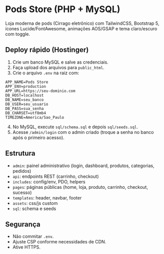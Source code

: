 # Pods Store (PHP + MySQL)

Loja moderna de pods (Cirrago eletrônico) com TailwindCSS, Bootstrap 5, ícones Lucide/FontAwesome, animações AOS/GSAP e tema claro/escuro com toggle.

## Deploy rápido (Hostinger)
1. Crie um banco MySQL e salve as credenciais.
2. Faça upload dos arquivos para `public_html`.
3. Crie o arquivo `.env` na raiz com:
```
APP_NAME=Pods Store
APP_ENV=production
APP_URL=https://seu-dominio.com
DB_HOST=localhost
DB_NAME=seu_banco
DB_USER=seu_usuario
DB_PASS=sua_senha
DB_CHARSET=utf8mb4
TIMEZONE=America/Sao_Paulo
```
4. No MySQL, execute `sql/schema.sql` e depois `sql/seeds.sql`.
5. Acesse `/admin/login` com o admin criado (troque a senha no banco após o primeiro acesso).

## Estrutura
- `admin`: painel administrativo (login, dashboard, produtos, categorias, pedidos)
- `api`: endpoints REST (carrinho, checkout)
- `includes`: config/env, PDO, helpers
- `pages`: páginas públicas (home, loja, produto, carrinho, checkout, sucesso)
- `templates`: header, navbar, footer
- `assets`: css/js custom
- `sql`: schema e seeds

## Segurança
- Não commitar `.env`.
- Ajuste CSP conforme necessidades de CDN.
- Ative HTTPS.
